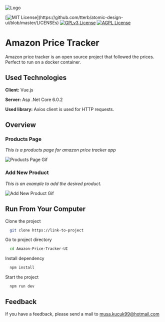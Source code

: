 
![Logo](https://drive.google.com/uc?export=view&id=1vpSXOnTEeH1hW_4rWLQiZHVeul01W6ee)

    
[![MIT License](https://img.shields.io/apm/l/atomic-design-ui.svg?)](https://github.com/tterb/atomic-design-ui/blob/master/LICENSEs)
[![GPLv3 License](https://img.shields.io/badge/License-GPL%20v3-yellow.svg)](https://opensource.org/licenses/)
[![AGPL License](https://img.shields.io/badge/license-AGPL-blue.svg)](http://www.gnu.org/licenses/agpl-3.0)

  
# Amazon Price Tracker

Amazon price tracker is an open source project that followed the prices. Perfect to run on a docker container.



## Used Technologies

**Client:** Vue.js

**Server:** Asp .Net Core 6.0.2

**Used library:** Axios client is used for HTTP requests.
## Overview

### Products Page

*This is a products page for amazon price tracker app*

![Products Page Gif](https://drive.google.com/uc?export=view&id=1MgN-j9TPwHCaBxzhGN6E3LNvSnNso-mh)


### Add New Product

*This is an example to add the desired product.* 

![Add New Product Gif](https://drive.google.com/uc?export=view&id=17y_KIz--oRTWlaXGxchZMSJBImUVjQ4w)
  
## Run From Your Computer

Clone the project

```bash
  git clone https://link-to-project
```

Go to project directory

```bash
  cd Amazon-Price-Tracker-UI
```

Install dependency

```bash
  npm install
```

Start the project

```bash
  npm run dev
```

  
## Feedback

If you have a feedback, please send a mail to musa.kucuk99@hotmail.com

  
